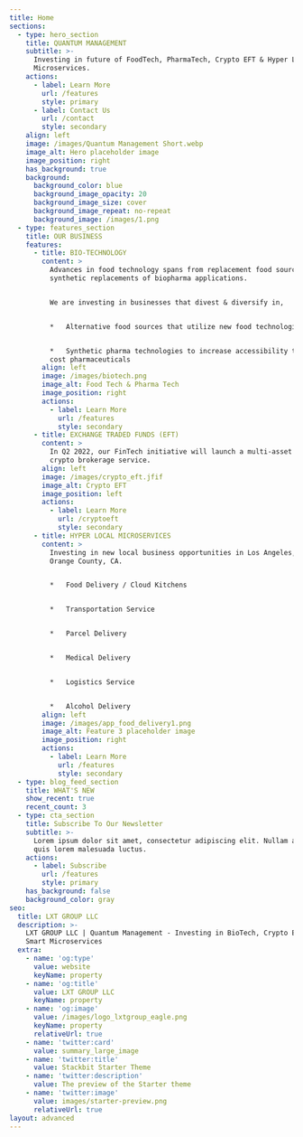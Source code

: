 ```yaml
---
title: Home
sections:
  - type: hero_section
    title: QUANTUM MANAGEMENT
    subtitle: >-
      Investing in future of FoodTech, PharmaTech, Crypto EFT & Hyper Local
      Microservices.
    actions:
      - label: Learn More
        url: /features
        style: primary
      - label: Contact Us
        url: /contact
        style: secondary
    align: left
    image: /images/Quantum Management Short.webp
    image_alt: Hero placeholder image
    image_position: right
    has_background: true
    background:
      background_color: blue
      background_image_opacity: 20
      background_image_size: cover
      background_image_repeat: no-repeat
      background_image: /images/1.png
  - type: features_section
    title: OUR BUSINESS
    features:
      - title: BIO-TECHNOLOGY
        content: >
          Advances in food technology spans from replacement food sources to
          synthetic replacements of biopharma applications.


          We are investing in businesses that divest & diversify in,


          *   Alternative food sources that utilize new food technologies


          *   Synthetic pharma technologies to increase accessibility to low
          cost pharmaceuticals
        align: left
        image: /images/biotech.png
        image_alt: Food Tech & Pharma Tech
        image_position: right
        actions:
          - label: Learn More
            url: /features
            style: secondary
      - title: EXCHANGE TRADED FUNDS (EFT)
        content: >
          In Q2 2022, our FinTech initiative will launch a multi-asset forex &
          crypto brokerage service.
        align: left
        image: /images/crypto_eft.jfif
        image_alt: Crypto EFT
        image_position: left
        actions:
          - label: Learn More
            url: /cryptoeft
            style: secondary
      - title: HYPER LOCAL MICROSERVICES
        content: >
          Investing in new local business opportunities in Los Angeles, CA &
          Orange County, CA.


          *   Food Delivery / Cloud Kitchens


          *   Transportation Service


          *   Parcel Delivery


          *   Medical Delivery


          *   Logistics Service


          *   Alcohol Delivery
        align: left
        image: /images/app_food_delivery1.png
        image_alt: Feature 3 placeholder image
        image_position: right
        actions:
          - label: Learn More
            url: /features
            style: secondary
  - type: blog_feed_section
    title: WHAT'S NEW
    show_recent: true
    recent_count: 3
  - type: cta_section
    title: Subscribe To Our Newsletter
    subtitle: >-
      Lorem ipsum dolor sit amet, consectetur adipiscing elit. Nullam a metus
      quis lorem malesuada luctus.
    actions:
      - label: Subscribe
        url: /features
        style: primary
    has_background: false
    background_color: gray
seo:
  title: LXT GROUP LLC
  description: >-
    LXT GROUP LLC | Quantum Management - Investing in BioTech, Crypto EFT &
    Smart Microservices
  extra:
    - name: 'og:type'
      value: website
      keyName: property
    - name: 'og:title'
      value: LXT GROUP LLC
      keyName: property
    - name: 'og:image'
      value: /images/logo_lxtgroup_eagle.png
      keyName: property
      relativeUrl: true
    - name: 'twitter:card'
      value: summary_large_image
    - name: 'twitter:title'
      value: Stackbit Starter Theme
    - name: 'twitter:description'
      value: The preview of the Starter theme
    - name: 'twitter:image'
      value: images/starter-preview.png
      relativeUrl: true
layout: advanced
---
```

